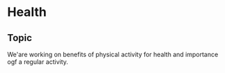 # Health
## Topic
 We'are working on benefits of physical activity for health and importance ogf a regular activity.
